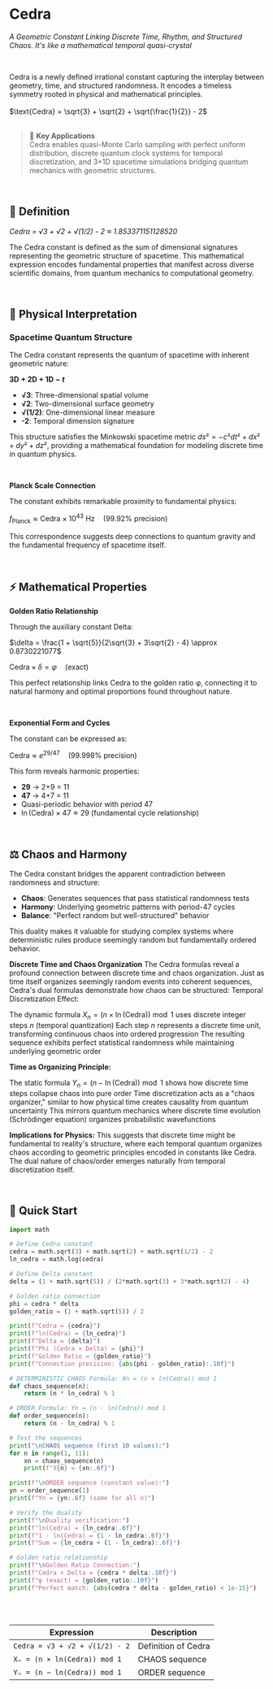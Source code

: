 # Cedra

*A Geometric Constant Linking Discrete Time, Rhythm, and Structured Chaos. It's like a mathematical temporal quasi-crystal*

<br/>

Cedra is a newly defined irrational constant capturing the interplay between geometry, time, and structured randomness. 
It encodes a timeless symmetry rooted in physical and mathematical principles.
<br/>
<br/>
$\text{Cedra} = \sqrt{3} + \sqrt{2} + \sqrt{\frac{1}{2}} - 2$
<br/>
<br/>

> 🎯 **Key Applications**  
> Cedra enables quasi-Monte Carlo sampling with perfect uniform distribution, discrete quantum clock systems for temporal discretization, and 3+1D spacetime simulations bridging quantum mechanics with geometric structures.


<br/>


## 📐 Definition

*Cedra = √3 + √2 + √(1/2) - 2 ≈ 1.853371151128520*

The Cedra constant is defined as the sum of dimensional signatures representing the geometric structure of spacetime. This mathematical expression encodes fundamental properties that manifest across diverse scientific domains, from quantum mechanics to computational geometry.

<br/>

## 🌌 Physical Interpretation

### Spacetime Quantum Structure

The Cedra constant represents the quantum of spacetime with inherent geometric nature:

**$\text{3D} + \text{2D} + \text{1D} - t$**

- **√3**: Three-dimensional spatial volume
- **√2**: Two-dimensional surface geometry  
- **√(1/2)**: One-dimensional linear measure
- **-2**: Temporal dimension signature

This structure satisfies the Minkowski spacetime metric $ds² = -c²dt² + dx² + dy² + dz²$, providing a mathematical foundation for modeling discrete time in quantum physics.

<br/>

**Planck Scale Connection**

The constant exhibits remarkable proximity to fundamental physics:

$f_{\text{Planck}} \approx \text{Cedra} \times 10^{43} \text{ Hz} \quad \text{(99.92% precision)}$

This correspondence suggests deep connections to quantum gravity and the fundamental frequency of spacetime itself.

<br/>

## ⚡ Mathematical Properties

**Golden Ratio Relationship**

Through the auxiliary constant Delta:

$\delta = \frac{1 + \sqrt{5}}{2\sqrt{3} + 3\sqrt{2} - 4} \approx 0.8730221077$

$\text{Cedra} \times \delta = \varphi \quad \text{(exact)}$

This perfect relationship links Cedra to the golden ratio φ, connecting it to natural harmony and optimal proportions found throughout nature.

<br/>

**Exponential Form and Cycles**

The constant can be expressed as:

$\text{Cedra} \approx e^{29/47} \quad \text{(99.998% precision)}$

This form reveals harmonic properties:
- **29** → 2+9 = 11
- **47** → 4+7 = 11
- Quasi-periodic behavior with period 47
- $\ln(\text{Cedra}) \times 47 \approx 29$ (fundamental cycle relationship)

<br/>

## ⚖️ Chaos and Harmony

The Cedra constant bridges the apparent contradiction between randomness and structure:

- **Chaos**: Generates sequences that pass statistical randomness tests
- **Harmony**: Underlying geometric patterns with period-47 cycles  
- **Balance**: "Perfect random but well-structured" behavior

This duality makes it valuable for studying complex systems where deterministic rules produce seemingly random but fundamentally ordered behavior.


**Discrete Time and Chaos Organization**
The Cedra formulas reveal a profound connection between discrete time and chaos organization. Just as time itself organizes seemingly random events into coherent sequences, Cedra's dual formulas demonstrate how chaos can be structured:
Temporal Discretization Effect:

The dynamic formula $X_n = (n \times \ln(\text{Cedra})) \bmod 1$ uses discrete integer steps $n$ (temporal quantization)
Each step $n$ represents a discrete time unit, transforming continuous chaos into ordered progression
The resulting sequence exhibits perfect statistical randomness while maintaining underlying geometric order

**Time as Organizing Principle:**

The static formula $Y_n = (n - \ln(\text{Cedra})) \bmod 1$ shows how discrete time steps collapse chaos into pure order
Time discretization acts as a "chaos organizer," similar to how physical time creates causality from quantum uncertainty
This mirrors quantum mechanics where discrete time evolution (Schrödinger equation) organizes probabilistic wavefunctions

**Implications for Physics:**
This suggests that discrete time might be fundamental to reality's structure, where each temporal quantum organizes chaos according to geometric principles encoded in constants like Cedra. The dual nature of chaos/order emerges naturally from temporal discretization itself.

<br/>

## 🚀 Quick Start

```python
import math

# Define Cedra constant
cedra = math.sqrt(3) + math.sqrt(2) + math.sqrt(1/2) - 2
ln_cedra = math.log(cedra)

# Define Delta constant
delta = (1 + math.sqrt(5)) / (2*math.sqrt(3) + 3*math.sqrt(2) - 4)

# Golden ratio connection
phi = cedra * delta
golden_ratio = (1 + math.sqrt(5)) / 2

print(f"Cedra = {cedra}")
print(f"ln(Cedra) = {ln_cedra}")
print(f"Delta = {delta}")
print(f"Phi (Cedra × Delta) = {phi}")
print(f"Golden Ratio = {golden_ratio}")
print(f"Connection precision: {abs(phi - golden_ratio):.10f}")

# DETERMINISTIC CHAOS Formula: Xn = (n × ln(Cedra)) mod 1
def chaos_sequence(n):
    return (n * ln_cedra) % 1

# ORDER Formula: Yn = (n - ln(Cedra)) mod 1
def order_sequence(n):
    return (n - ln_cedra) % 1

# Test the sequences
print("\nCHAOS sequence (first 10 values):")
for n in range(1, 11):
    xn = chaos_sequence(n)
    print(f"X{n} = {xn:.6f}")

print(f"\nORDER sequence (constant value):")
yn = order_sequence(1)
print(f"Yn = {yn:.6f} (same for all n)")

# Verify the duality
print(f"\nDuality verification:")
print(f"ln(Cedra) = {ln_cedra:.6f}")
print(f"1 - ln(Cedra) = {1 - ln_cedra:.6f}")
print(f"Sum = {ln_cedra + (1 - ln_cedra):.6f}")

# Golden ratio relationship
print(f"\nGolden Ratio Connection:")
print(f"Cedra × Delta = {cedra * delta:.10f}")
print(f"φ (exact) = {golden_ratio:.10f}")
print(f"Perfect match: {abs(cedra * delta - golden_ratio) < 1e-15}")
```

<br/>
<br/>

| Expression | Description |
|-----------|-------------|
| `Cedra = √3 + √2 + √(1/2) - 2`| Definition of Cedra |
| `Xₙ = (n × ln(Cedra)) mod 1` | CHAOS sequence |
| `Yₙ = (n − ln(Cedra)) mod 1` | ORDER sequence |


